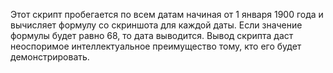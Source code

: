 

Этот скрипт пробегается по всем датам начиная от 1 января 1900 года и вычисляет формулу со скриншота для каждой даты. Если значение формулы будет равно 68, то дата выводится. Вывод скрипта даст неоспоримое интеллектуальное преимущество тому, кто его будет демонстрировать.
